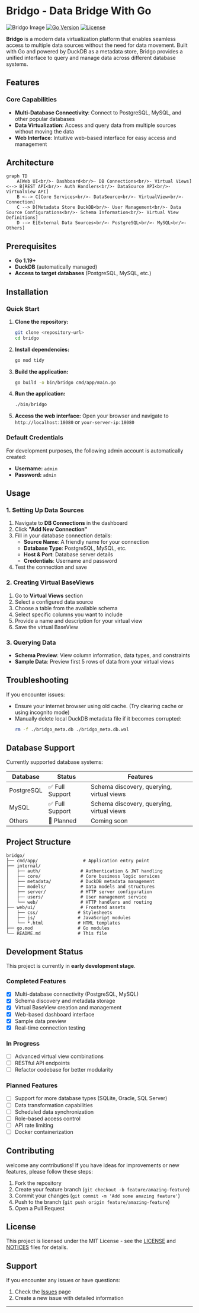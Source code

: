 # Bridgo - Data Bridge With Go
![Bridgo Image](./ETC/Bridgo_image.png)
[![Go Version](https://img.shields.io/badge/Go-1.19+-blue.svg)](https://golang.org/)
[![License](https://img.shields.io/badge/License-MIT-green.svg)](LICENSE)

**Bridgo** is a modern data virtualization platform that enables seamless access to multiple data sources without the need for data movement. Built with Go and powered by DuckDB as a metadata store, Bridgo provides a unified interface to query and manage data across different database systems.

## Features

### Core Capabilities
- **Multi-Database Connectivity**: Connect to PostgreSQL, MySQL, and other popular databases
- **Data Virtualization**: Access and query data from multiple sources without moving the data
- **Web Interface**: Intuitive web-based interface for easy access and management

## Architecture

```mermaid
graph TD
    A[Web UI<br/>- Dashboard<br/>- DB Connections<br/>- Virtual Views] <--> B[REST API<br/>- Auth Handlers<br/>- DataSource API<br/>- VirtualView API]
    B <--> C[Core Services<br/>- DataSource<br/>- VirtualView<br/>- Connection]
    C --> D[Metadata Store DuckDB<br/>- User Management<br/>- Data Source Configurations<br/>- Schema Information<br/>- Virtual View Definitions]
    D --> E[External Data Sources<br/>- PostgreSQL<br/>- MySQL<br/>- Others]
```

## Prerequisites

- **Go 1.19+**
- **DuckDB** (automatically managed)
- **Access to target databases** (PostgreSQL, MySQL, etc.)

## Installation

### Quick Start

1. **Clone the repository:**
   ```bash
   git clone <repository-url>
   cd bridgo
   ```

2. **Install dependencies:**
   ```bash
   go mod tidy
   ```

3. **Build the application:**
   ```bash
   go build -o bin/bridgo cmd/app/main.go
   ```

4. **Run the application:**
   ```bash
   ./bin/bridgo
   ```

5. **Access the web interface:**
   Open your browser and navigate to `http://localhost:18080` or `your-server-ip:18080`

### Default Credentials

For development purposes, the following admin account is automatically created:
- **Username:** `admin`
- **Password:** `admin`

## Usage

### 1. Setting Up Data Sources

1. Navigate to **DB Connections** in the dashboard
2. Click **"Add New Connection"**
3. Fill in your database connection details:
   - **Source Name**: A friendly name for your connection
   - **Database Type**: PostgreSQL, MySQL, etc.
   - **Host & Port**: Database server details
   - **Credentials**: Username and password
4. Test the connection and save

### 2. Creating Virtual BaseViews

1. Go to **Virtual Views** section
2. Select a configured data source
3. Choose a table from the available schema
4. Select specific columns you want to include
5. Provide a name and description for your virtual view
6. Save the virtual BaseView

### 3. Querying Data

- **Schema Preview**: View column information, data types, and constraints
- **Sample Data**: Preview first 5 rows of data from your virtual views

## Troubleshooting
If you encounter issues:
- Ensure your internet browser using old cache. (Try clearing cache or using incognito mode)
- Manually delete local DuckDB metadata file if it becomes corrupted:
  ```bash
  rm -f ./bridgo_meta.db ./bridgo_meta.db.wal
  ```

## Database Support

Currently supported database systems:

| Database | Status | Features |
|----------|--------|----------|
| PostgreSQL | ✅ Full Support | Schema discovery, querying, virtual views |
| MySQL | ✅ Full Support | Schema discovery, querying, virtual views |
| Others | 🔄 Planned | Coming soon |

## Project Structure

```
bridgo/
├── cmd/app/                 # Application entry point
├── internal/
│   ├── auth/               # Authentication & JWT handling
│   ├── core/               # Core business logic services
│   ├── metadata/           # DuckDB metadata management
│   ├── models/             # Data models and structures
│   ├── server/             # HTTP server configuration
│   ├── users/              # User management service
│   └── web/                # HTTP handlers and routing
├── web/ui/                 # Frontend assets
│   ├── css/               # Stylesheets
│   ├── js/                # JavaScript modules
│   └── *.html             # HTML templates
├── go.mod                 # Go modules
└── README.md              # This file
```

## Development Status

This project is currently in **early development stage**. 

### Completed Features
- [x] Multi-database connectivity (PostgreSQL, MySQL)
- [x] Schema discovery and metadata storage
- [x] Virtual BaseView creation and management
- [x] Web-based dashboard interface
- [x] Sample data preview
- [x] Real-time connection testing

### In Progress
- [ ] Advanced virtual view combinations
- [ ] RESTful API endpoints
- [ ] Refactor codebase for better modularity

### Planned Features
- [ ] Support for more database types (SQLite, Oracle, SQL Server)
- [ ] Data transformation capabilities
- [ ] Scheduled data synchronization
- [ ] Role-based access control
- [ ] API rate limiting
- [ ] Docker containerization

## Contributing

welcome any contributions! If you have ideas for improvements or new features, please follow these steps:

1. Fork the repository
2. Create your feature branch (`git checkout -b feature/amazing-feature`)
3. Commit your changes (`git commit -m 'Add some amazing feature'`)
4. Push to the branch (`git push origin feature/amazing-feature`)
5. Open a Pull Request

## License

This project is licensed under the MIT License - see the [LICENSE](LICENSE) and [NOTICES](NOTICES) files for details.

## Support

If you encounter any issues or have questions:

1. Check the [Issues](https://github.com/Clyde0909/Bridgo/issues) page
2. Create a new issue with detailed information

---